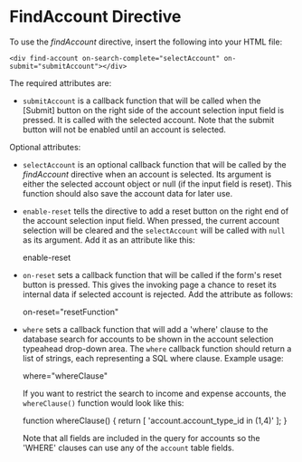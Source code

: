 FindAccount Directive
=====================

To use the *findAccount* directive, insert the following into your HTML file:

    <div find-account on-search-complete="selectAccount" on-submit="submitAccount"></div>

The required attributes are:

  * `submitAccount` is a callback function that will be called when
    the [Submit] button on the right side of the account selection
    input field is pressed.  It is called with the selected
    account.  Note that the submit button will not be enabled until
    an account is selected.

Optional attributes:

  * `selectAccount` is an optional callback function that will be
    called by the *findAccount* directive when an account is
    selected.  Its argument is either the selected account object
    or null (if the input field is reset).  This function should
    also save the account data for later use.
  
  * `enable-reset` tells the directive to add a reset button on
    the right end of the account selection input field.  When
    pressed, the current account selection will be cleared and the
    `selectAccount` will be called with `null` as its argument.
    Add it as an attribute like this:

       enable-reset

  * `on-reset` sets a callback function that will be called if the
    form's reset button is pressed.  This gives the invoking page a
    chance to reset its internal data if selected account is
    rejected.  Add the attribute as follows:

       on-reset="resetFunction"

  * `where` sets a callback function that will add a 'where' clause to the
    database search for accounts to be shown in the account selection
    typeahead drop-down area.  The `where` callback function should return a
    list of strings, each representing a SQL where clause.  Example usage:

       where="whereClause"

    If you want to restrict the search to income and expense accounts, the
    `whereClause()` function would look like this:

       function whereClause() {
          return [ 'account.account_type_id in (1,4)' ];
       }

    Note that all fields are included in the query for accounts so the 'WHERE'
    clauses can use any of the `account` table fields.

